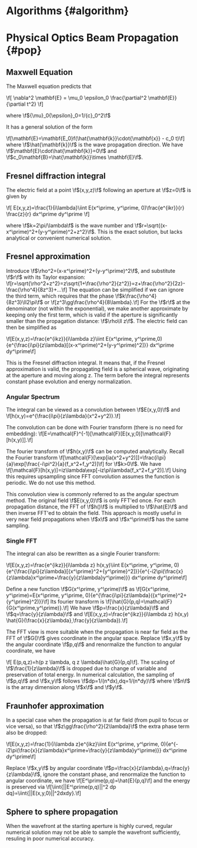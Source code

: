 Algorithms {#algorithm}
======
<!--The following shows how various algorithms are implemented.-->

<!--
Use the following to convert to pdf
sed 's/\\f\[/$$/g' 50_pop.md |sed 's/\\f\]/$$/g' | sed 's/\\f\$/$/g' | pandoc -t pdf -V geometry:margin=2cm -o ~/Downloads/fresnel.pdf
-->

# Physical Optics Beam Propagation {#pop}
## Maxwell Equation

The Maxwell equation predicts that 

\f[
	\nabla^2 \mathbf{E} = \mu_0 \epsilon_0 \frac{\partial^2 \mathbf{E}}{\partial t^2} \f]

where \f${\mu}_0{\epsilon}_0=1/{c}_0^2\f$

It has a general solution of the form

\f[\mathbf{E}=\mathbf{E_0}f(\hat{\mathbf{k}}\cdot{\mathbf{x}} - c_0 t)\f] where
\f$\hat{\mathbf{k}}\f$ is the wave propagation direction. We have
\f$\mathbf{E}\cdot\hat{\mathbf{k}}=0\f$ and \f$c_0\mathbf{B}=\hat{\mathbf{k}}\times \mathbf{E}\f$. 

## Fresnel diffraction integral

The electric field at a point \f$(x,y,z)\f$ following an aperture at \f$z=0\f$ is given by

\f[ E(x,y,z)=\frac{1}{i\lambda}\iint E(x^\prime, y^\prime, 0)\frac{e^{ikr}}{r} \frac{z}{r} dx^\prime dy^\prime \f]

where \f$k=2\pi/\lambda\f$ is the wave number and
\f$r=\sqrt{(x-x^\prime)^2+(y-y^\prime)^2+z^2}\f$. This is the exact solution, but
lacks analytical or convenient numerical solution.

## Fresnel approximation

Introduce \f$\rho^2=(x-x^\prime)^2+(y-y^\prime)^2\f$, and substitute \f$r\f$ with its
Taylor expansion:
\f[r=\sqrt{\rho^2+z^2}=z\sqrt{1+\frac{\rho^2}{z^2}}=z+\frac{\rho^2}{2z}-\frac{\rho^4}{8z^3}+...\f]
The equation can be simplified if we can ignore the third term, which requires
that the phase \f$k\frac{\rho^4}{8z^3}\ll2\pi\f$ or
\f[z^3\gg\frac{\rho^4}{8\lambda}.\f] For the \f$r\f$ at the denominator (not within the exponential), we make
another approximate by keeping only the first term,  which is valid if the
aperture is significantly smaller than the propagation distance: \f$\rho\ll z\f$.
The electric field can then be simplified as

\f[E(x,y,z)=\frac{e^{ikz}}{i\lambda z}\iint E(x^\prime, y^\prime,0){e^{\frac{i\pi}{z\lambda}[(x-x^\prime)^2+(y-y^\prime)^2]}} dx^\prime dy^\prime\f] 

This is the Fresnel diffraction integral. It means that, if the Fresnel
approximation is valid, the propagating field is a spherical wave, originating
at the aperture and moving along z. The term before the integral represents
constant phase evolution and energy normalization. 

### Angular Spectrum

The integral can be viewed as a convolution between \f$E(x,y,0)\f$ and 
\f[h(x,y)=e^{\frac{i\pi}{z\lambda}(x^2+y^2)}.\f] 

The convolution can be done with Fourier transform (there is no need for embedding): \f[E=\mathcal{F}^{-1}[\mathcal{F}[E(x,y,0)]\mathcal{F}[h(x,y)]].\f] 

The fourier transform of \f$h(x,y)\f$ can be computed analytically. Recall  the Fourier transform \f[\mathcal{F}[\exp[ia(x^2+y^2)]]=\frac{i\pi}{a}\exp[\frac{-i\pi^2}{a}(f_x^2+f_y^2)]\f] for \f$k>0\f$. We have 
\f[\mathcal{F}[h(x,y)]=iz\lambda\exp[-iz\pi\lambda(f_x^2+f_y^2)].\f] Using this requires upsampling since FFT convolution assumes the function is periodic. We do not use this method.

This convolution view is commonly referred to as the angular spectrum method.
The original field \f$E(x,y,0)\f$ is only FFT'ed once. For each propagation
distance, the FFT of \f$h()\f$ is multiplied to \f$\hat{E}\f$ and then inverse FFT'ed to
obtain the field. This approach is mostly useful in very near field propagations
when \f$x\f$ and \f$x^\prime\f$ has the same sampling. 


### Single FFT

The integral can also be rewritten as a single Fourier transform: 

\f[E(x,y,z)=\frac{e^{ikz}}{i\lambda z} h(x,y)\iint E(x^\prime, y^\prime, 0){e^{\frac{i\pi}{z\lambda}[{x^\prime}^2+{y^\prime}^2]}}{e^{-i2\pi(\frac{x}{z\lambda}x^\prime+\frac{y}{z\lambda}y^\prime)}} dx^\prime dy^\prime\f]

Define a new function \f$G(x^\prime, y^\prime)\f$ as 
\f[G(x^\prime, y^\prime)=E(x^\prime, y^\prime, 0){e^{\frac{i\pi}{z\lambda}({x^\prime}^2+{y^\prime}^2)}}\f]
Its fourier transform is
\f[\hat{G}(p,q)=\mathcal{F}\{G(x^\prime,y^\prime)\}.\f] We have \f$p=\frac{x}{z\lambda}\f$ and \f$q=\frac{y}{z\lambda}\f$ and 
\f[E(x,y,z)=\frac{e^{ikz}}{i\lambda z} h(x,y) \hat{G}(\frac{x}{z\lambda},\frac{y}{z\lambda}).\f] 

The FFT view is more suitable when the propagation is near far field as the FFT
of \f$G()\f$ gives coordinate in the angular space. Replace \f$x,y\f$ by the angular
coordinate \f$p,q\f$ and renormalize the function to angular coordinate, we have 

\f[ E(p,q,z)=h(p z \lambda, q z \lambda)\hat{G}(p,q)\f]. The scaling of
\f$\frac{1}{z\lambda}\f$ is dropped due to change of variable and preservation of
total energy. In numerical calculation, the sampling of \f$p,q\f$ and \f$x,y\f$ follows
\f$dp=1/(n*dx),dq=1/(n*dy)\f$ where \f$n\f$ is the array dimension along \f$x\f$ and \f$y\f$.

## Fraunhofer approximation

In a special case when the propagation is at far field (from pupil to focus or
vice versa), so that \f$z\gg\frac{\rho^2}{2\lambda}\f$ the extra phase term also be dropped:

\f[E(x,y,z)=\frac{1}{i\lambda z}e^{ikz}\iint E(x^\prime, y^\prime,
0){e^{-i2\pi(\frac{x}{z\lambda}x^\prime+\frac{y}{z\lambda}y^\prime)}} dx^\prime
dy^\prime\f]

Replace \f$x,y\f$ by angular coordinate \f$p=\frac{x}{z\lambda},q=\frac{y}{z\lambda}\f$, ignore the constant phase, and renormalize the function to angular coordinate, we have
\f[E^\prime(p,q)=\hat{E}(p,q)\f] and the energy is preserved via
\f[\iint{||E^\prime(p,q)||^2 dp dq}=\iint{||E(x,y,0)||^2dxdy}.\f]

## Sphere to sphere propagation

When the wavefront at the starting aperture is highly curved, regular numerical
solution may not be able to sample the wavefront sufficiently, resuling in poor
numerical accuracy. 
